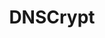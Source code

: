 ---
codehost: https://github.com/dnscrypt
logohandle: dnscryptinfo
sort: dnscrypt
title: DNSCrypt
website: https://dnscrypt.info/
---